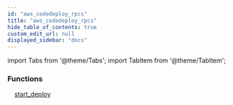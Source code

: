 ```yaml
---
id: "aws_codedeploy_rpcs"
title: "aws_codedeploy_rpcs"
hide_table_of_contents: true
custom_edit_url: null
displayed_sidebar: "docs"
---
```


import Tabs from '@theme/Tabs';
import TabItem from '@theme/TabItem';

<Tabs queryString="view">
  <TabItem value="components" label="Components" default>

### Functions
    [start_deploy](../../aws/tables/aws_codedeploy_rpcs_start_deploy.StartDeployRPC)

</TabItem>
  <TabItem value="code-examples" label="Code examples">

</TabItem>
</Tabs>
